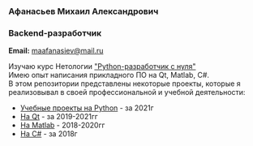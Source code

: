 ### Афанасьев Михаил Александрович  
### Backend-разработчик  
**Email:** maafanasiev@mail.ru  

Изучаю курс Нетологии ["Python-разработчик с нуля"](https://netology.ru/programs/python#/)  
Имею опыт написания прикладного ПО на Qt, Matlab, C#.  
В этом репозитории представлены некоторые проекты, которые я реализовывал в своей профессиональной и учебной деятельности:
- [Учебные проекты на Python](https://github.com/headsoft-mikhail/portfolio/tree/master/Python#%D1%83%D1%87%D0%B5%D0%B1%D0%BD%D1%8B%D0%B5-%D0%BF%D1%80%D0%BE%D0%B5%D0%BA%D1%82%D1%8B-python) - за 2021г
- [На Qt](https://github.com/headsoft-mikhail/portfolio/tree/master/Qt#%D0%BF%D1%80%D0%BE%D0%B5%D0%BA%D1%82%D1%8B-qt) - за 2019-2021гг
- [На Matlab](https://github.com/headsoft-mikhail/portfolio/tree/master/Matlab#%D0%BF%D1%80%D0%BE%D0%B5%D0%BA%D1%82%D1%8B-matlab) - 2018-2020гг
- [На С#](https://github.com/headsoft-mikhail/portfolio/tree/master/C%23#%D0%BF%D1%80%D0%BE%D0%B5%D0%BA%D1%82%D1%8B-c) - за 2018г

